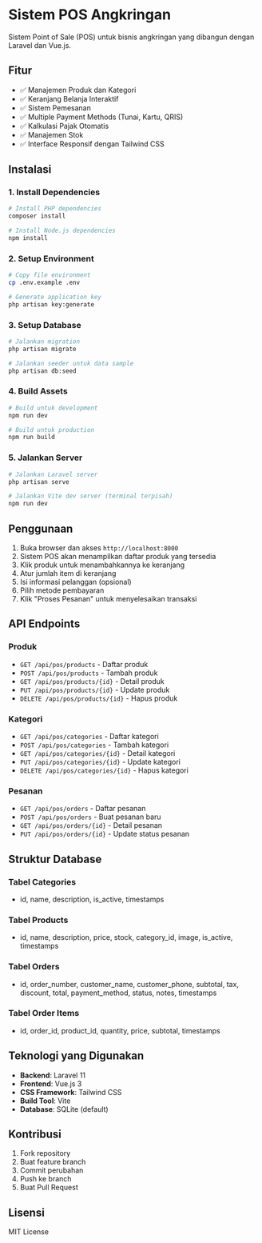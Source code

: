 # Sistem POS Angkringan

Sistem Point of Sale (POS) untuk bisnis angkringan yang dibangun dengan Laravel dan Vue.js.

## Fitur

- ✅ Manajemen Produk dan Kategori
- ✅ Keranjang Belanja Interaktif
- ✅ Sistem Pemesanan
- ✅ Multiple Payment Methods (Tunai, Kartu, QRIS)
- ✅ Kalkulasi Pajak Otomatis
- ✅ Manajemen Stok
- ✅ Interface Responsif dengan Tailwind CSS

## Instalasi

### 1. Install Dependencies

```bash
# Install PHP dependencies
composer install

# Install Node.js dependencies
npm install
```

### 2. Setup Environment

```bash
# Copy file environment
cp .env.example .env

# Generate application key
php artisan key:generate
```

### 3. Setup Database

```bash
# Jalankan migration
php artisan migrate

# Jalankan seeder untuk data sample
php artisan db:seed
```

### 4. Build Assets

```bash
# Build untuk development
npm run dev

# Build untuk production
npm run build
```

### 5. Jalankan Server

```bash
# Jalankan Laravel server
php artisan serve

# Jalankan Vite dev server (terminal terpisah)
npm run dev
```

## Penggunaan

1. Buka browser dan akses `http://localhost:8000`
2. Sistem POS akan menampilkan daftar produk yang tersedia
3. Klik produk untuk menambahkannya ke keranjang
4. Atur jumlah item di keranjang
5. Isi informasi pelanggan (opsional)
6. Pilih metode pembayaran
7. Klik "Proses Pesanan" untuk menyelesaikan transaksi

## API Endpoints

### Produk
- `GET /api/pos/products` - Daftar produk
- `POST /api/pos/products` - Tambah produk
- `GET /api/pos/products/{id}` - Detail produk
- `PUT /api/pos/products/{id}` - Update produk
- `DELETE /api/pos/products/{id}` - Hapus produk

### Kategori
- `GET /api/pos/categories` - Daftar kategori
- `POST /api/pos/categories` - Tambah kategori
- `GET /api/pos/categories/{id}` - Detail kategori
- `PUT /api/pos/categories/{id}` - Update kategori
- `DELETE /api/pos/categories/{id}` - Hapus kategori

### Pesanan
- `GET /api/pos/orders` - Daftar pesanan
- `POST /api/pos/orders` - Buat pesanan baru
- `GET /api/pos/orders/{id}` - Detail pesanan
- `PUT /api/pos/orders/{id}` - Update status pesanan

## Struktur Database

### Tabel Categories
- id, name, description, is_active, timestamps

### Tabel Products
- id, name, description, price, stock, category_id, image, is_active, timestamps

### Tabel Orders
- id, order_number, customer_name, customer_phone, subtotal, tax, discount, total, payment_method, status, notes, timestamps

### Tabel Order Items
- id, order_id, product_id, quantity, price, subtotal, timestamps

## Teknologi yang Digunakan

- **Backend**: Laravel 11
- **Frontend**: Vue.js 3
- **CSS Framework**: Tailwind CSS
- **Build Tool**: Vite
- **Database**: SQLite (default)

## Kontribusi

1. Fork repository
2. Buat feature branch
3. Commit perubahan
4. Push ke branch
5. Buat Pull Request

## Lisensi

MIT License
